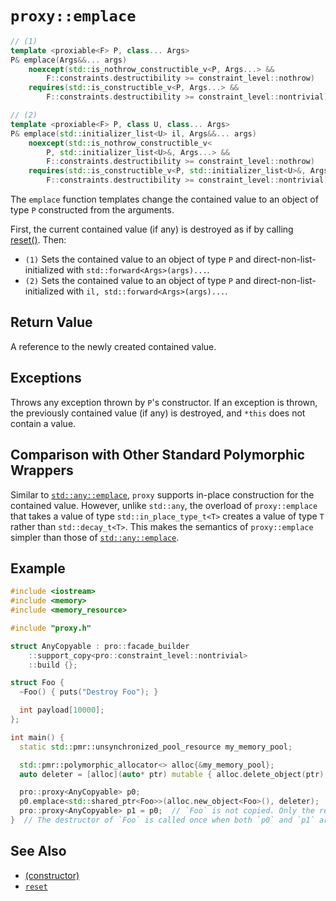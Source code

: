 # `proxy::emplace`

```cpp
// (1)
template <proxiable<F> P, class... Args>
P& emplace(Args&&... args)
    noexcept(std::is_nothrow_constructible_v<P, Args...> &&
        F::constraints.destructibility >= constraint_level::nothrow)
    requires(std::is_constructible_v<P, Args...> &&
        F::constraints.destructibility >= constraint_level::nontrivial);

// (2)
template <proxiable<F> P, class U, class... Args>
P& emplace(std::initializer_list<U> il, Args&&... args)
    noexcept(std::is_nothrow_constructible_v<
        P, std::initializer_list<U>&, Args...> &&
        F::constraints.destructibility >= constraint_level::nothrow)
    requires(std::is_constructible_v<P, std::initializer_list<U>&, Args...> &&
        F::constraints.destructibility >= constraint_level::nontrivial);
```

The `emplace` function templates change the contained value to an object of type `P` constructed from the arguments.

First, the current contained value (if any) is destroyed as if by calling [reset()](reset.md). Then:

- `(1)` Sets the contained value to an object of type `P` and direct-non-list-initialized with `std::forward<Args>(args)...`.
- `(2)` Sets the contained value to an object of type `P` and direct-non-list-initialized with `il, std::forward<Args>(args)...`.

## Return Value

A reference to the newly created contained value.

## Exceptions

Throws any exception thrown by `P`'s constructor. If an exception is thrown, the previously contained value (if any) is destroyed, and `*this` does not contain a value.

## Comparison with Other Standard Polymorphic Wrappers

Similar to [`std::any::emplace`](https://en.cppreference.com/w/cpp/utility/any/emplace), `proxy` supports in-place construction for the contained value. However, unlike `std::any`, the overload of `proxy::emplace` that takes a value of type `std::in_place_type_t<T>` creates a value of type `T` rather than `std::decay_t<T>`. This makes the semantics of `proxy::emplace` simpler than those of [`std::any::emplace`](https://en.cppreference.com/w/cpp/utility/any/emplace).

## Example

```cpp
#include <iostream>
#include <memory>
#include <memory_resource>

#include "proxy.h"

struct AnyCopyable : pro::facade_builder
    ::support_copy<pro::constraint_level::nontrivial>
    ::build {};

struct Foo {
  ~Foo() { puts("Destroy Foo"); }

  int payload[10000];
};

int main() {
  static std::pmr::unsynchronized_pool_resource my_memory_pool;

  std::pmr::polymorphic_allocator<> alloc{&my_memory_pool};
  auto deleter = [alloc](auto* ptr) mutable { alloc.delete_object(ptr); };

  pro::proxy<AnyCopyable> p0;
  p0.emplace<std::shared_ptr<Foo>>(alloc.new_object<Foo>(), deleter);
  pro::proxy<AnyCopyable> p1 = p0;  // `Foo` is not copied. Only the reference count is increased.
}  // The destructor of `Foo` is called once when both `p0` and `p1` are destroyed
```

## See Also

- [(constructor)](constructor.md)
- [`reset`](reset.md)
